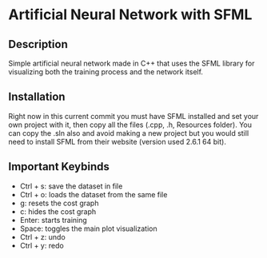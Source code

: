 # Artificial Neural Network with SFML

## Description
  Simple artificial neural network made in C++ that uses the SFML library for visualizing both the training process and the network itself.

## Installation
  Right now in this current commit you must have SFML installed and set your own project with it, then copy all the files (.cpp, .h, Resources folder). You can copy the .sln also and avoid making a new project but you would still need to install SFML from their website (version used 2.6.1 64 bit).

## Important Keybinds

- Ctrl + s: save the dataset in file
- Ctrl + o: loads the dataset from the same file
- g: resets the cost graph
- c: hides the cost graph
- Enter: starts training
- Space: toggles the main plot visualization
- Ctrl + z: undo
- Ctrl + y: redo
